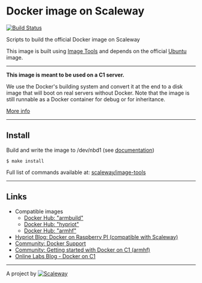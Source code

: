 # Docker image on Scaleway
[![Build Status](https://travis-ci.org/scaleway-community/scaleway-docker.svg?branch=master)](https://travis-ci.org/scaleway-community/scaleway-docker)


Scripts to build the official Docker image on Scaleway

This image is built using [Image Tools](https://github.com/scaleway/image-tools) and depends on the official [Ubuntu](https://github.com/scaleway/image-ubuntu) image.

---

**This image is meant to be used on a C1 server.**

We use the Docker's building system and convert it at the end to a disk image that will boot on real servers without Docker. Note that the image is still runnable as a Docker container for debug or for inheritance.

[More info](https://github.com/scaleway/image-tools#docker-based-builder)

---

## Install

Build and write the image to /dev/nbd1 (see [documentation](https://www.scaleway.com/docs/create_an_image_with_docker))

    $ make install

Full list of commands available at: [scaleway/image-tools](https://github.com/scaleway/image-tools/tree/master/scripts#commands)

---

## Links

- Compatible images
  - [Docker Hub: "armbuild"](https://hub.docker.com/search/?q=armbuild&page=1&isAutomated=0&isOfficial=0&starCount=0&pullCount=0)
  - [Docker Hub: "hypriot"](https://hub.docker.com/search/?q=hypriot&page=1&isAutomated=0&isOfficial=0&starCount=0&pullCount=0)
  - [Docker Hub: "armhf"](https://hub.docker.com/search/?q=armhf&page=1&isAutomated=0&isOfficial=0&starCount=0&pullCount=0)
- [Hypriot Blog: Docker on Raspberry PI (compatible with Scaleway)](http://blog.hypriot.com)
- [Community: Docker Support](https://community.cloud.online.net/t/official-docker-support/374?u=manfred)
- [Community: Getting started with Docker on C1 (armhf)](https://community.cloud.online.net/t/getting-started-docker-on-c1-armhf/383?u=manfred)
- [Online Labs Blog - Docker on C1](https://blog.cloud.online.net/2014/10/27/docker-on-c1/)

---

A project by [![Scaleway](https://avatars1.githubusercontent.com/u/5185491?v=3&s=42)](https://www.scaleway.com/)
